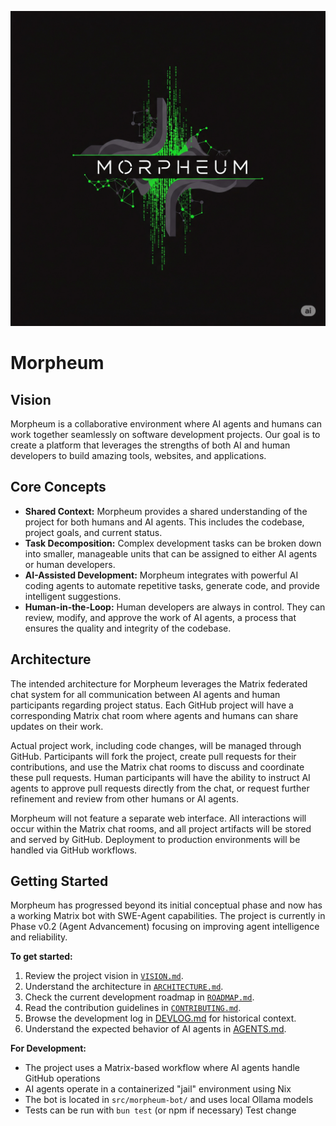 ![Morpheum Logo](assets/logo.png)

# Morpheum

## Vision

Morpheum is a collaborative environment where AI agents and humans can work together seamlessly on software development projects. Our goal is to create a platform that leverages the strengths of both AI and human developers to build amazing tools, websites, and applications.

## Core Concepts

*   **Shared Context:** Morpheum provides a shared understanding of the project for both humans and AI agents. This includes the codebase, project goals, and current status.
*   **Task Decomposition:** Complex development tasks can be broken down into smaller, manageable units that can be assigned to either AI agents or human developers.
*   **AI-Assisted Development:** Morpheum integrates with powerful AI coding agents to automate repetitive tasks, generate code, and provide intelligent suggestions.
*   **Human-in-the-Loop:** Human developers are always in control. They can review, modify, and approve the work of AI agents, a process that ensures the quality and integrity of the codebase.

## Architecture

The intended architecture for Morpheum leverages the Matrix federated chat system for all communication between AI agents and human participants regarding project status. Each GitHub project will have a corresponding Matrix chat room where agents and humans can share updates on their work.

Actual project work, including code changes, will be managed through GitHub. Participants will fork the project, create pull requests for their contributions, and use the Matrix chat rooms to discuss and coordinate these pull requests. Human participants will have the ability to instruct AI agents to approve pull requests directly from the chat, or request further refinement and review from other humans or AI agents.

Morpheum will not feature a separate web interface. All interactions will occur within the Matrix chat rooms, and all project artifacts will be stored and served by GitHub. Deployment to production environments will be handled via GitHub workflows.

## Getting Started

Morpheum has progressed beyond its initial conceptual phase and now has a working Matrix bot with SWE-Agent capabilities. The project is currently in Phase v0.2 (Agent Advancement) focusing on improving agent intelligence and reliability.

**To get started:**

1.  Review the project vision in [`VISION.md`](VISION.md).
2.  Understand the architecture in [`ARCHITECTURE.md`](ARCHITECTURE.md).  
3.  Check the current development roadmap in [`ROADMAP.md`](ROADMAP.md).
4.  Read the contribution guidelines in [`CONTRIBUTING.md`](CONTRIBUTING.md).
5.  Browse the development log in [DEVLOG.md](DEVLOG.md) for historical context.
6.  Understand the expected behavior of AI agents in [AGENTS.md](AGENTS.md).

**For Development:**
- The project uses a Matrix-based workflow where AI agents handle GitHub operations
- AI agents operate in a containerized "jail" environment using Nix
- The bot is located in `src/morpheum-bot/` and uses local Ollama models
- Tests can be run with `bun test` (or npm if necessary)
Test change

